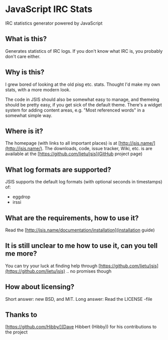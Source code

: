# JavaScript IRC Stats

IRC statistics generator powered by JavaScript


## What is this?

Generates statistics of IRC logs. If you don't know what IRC is, you probably don't care either.


## Why is this?

I grew bored of looking at the old pisg etc. stats. Thought I'd make my own stats, with a more
modern look.

The code in JSIS should also be somewhat easy to manage, and themeing should be pretty easy,
if you get sick of the default theme. There's a widget system for adding content areas, 
e.g. "Most referenced words" in a somewhat simple way.


## Where is it?

The homepage (with links to all important places) is at [http://jsis.name/](http://jsis.name/).
The downloads, code, issue tracker, Wiki, etc. is are available at the [https://github.com/lietu/jsis](GitHub project page)


## What log formats are supported?

JSIS supports the default log formats (with optional seconds in timestamps) of:

 - eggdrop
 - irssi


## What are the requirements, how to use it?

Read the [http://jsis.name/documentation/installation](installation guide)


## It is still unclear to me how to use it, can you tell me more?

You can try your luck at finding help through [https://github.com/lietu/jsis](https://github.com/lietu/jsis) .. no promises though


## How about licensing?

Short answer: new BSD, and MIT. Long answer: Read the LICENSE -file


## Thanks to

[https://github.com/Hibby/](Dave Hibbert (Hibby)) for his contributions to the project
